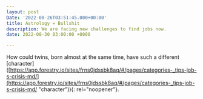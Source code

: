 ```yaml
---
layout: post
Date: '2022-08-26T03:51:45.000+00:00'
title: Astrology = Bullshit
description: We are facing new challenges to find jobs now.
date: 2022-08-30 03:00:00 +0000

---
```

How could twins, born almost at the same time, have such a different \[character\]([https://app.forestry.io/sites/frns0jdssbk8aq/#/pages/categories-_tips-job-s-crisis-md/](https://app.forestry.io/sites/frns0jdssbk8aq/#/pages/categories-_tips-job-s-crisis-md/ "character")){: rel="noopener"}. 